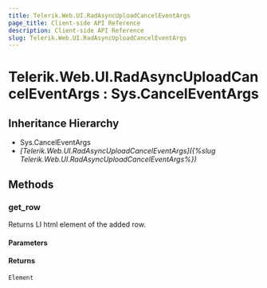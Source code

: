```yaml
---
title: Telerik.Web.UI.RadAsyncUploadCancelEventArgs
page_title: Client-side API Reference
description: Client-side API Reference
slug: Telerik.Web.UI.RadAsyncUploadCancelEventArgs
---
```


# Telerik.Web.UI.RadAsyncUploadCancelEventArgs : Sys.CancelEventArgs

## Inheritance Hierarchy

* Sys.CancelEventArgs
* *[Telerik.Web.UI.RadAsyncUploadCancelEventArgs]({%slug Telerik.Web.UI.RadAsyncUploadCancelEventArgs%})*

## Methods

### get_row

Returns LI html element of the added row.

#### Parameters

#### Returns

`Element`